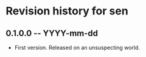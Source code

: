 # Revision history for sen

## 0.1.0.0 -- YYYY-mm-dd

* First version. Released on an unsuspecting world.
